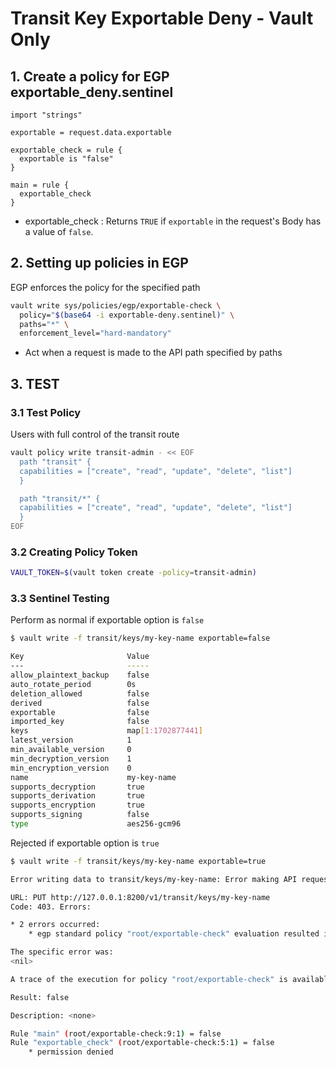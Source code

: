 # Transit Key Exportable Deny - Vault Only

## 1. Create a policy for EGP exportable_deny.sentinel

```hcl
import "strings"

exportable = request.data.exportable

exportable_check = rule {
  exportable is "false"
}

main = rule {
  exportable_check
}
```

- exportable_check : Returns `TRUE` if `exportable` in the request's Body has a value of `false`.


## 2. Setting up policies in EGP
EGP enforces the policy for the specified path

```bash
vault write sys/policies/egp/exportable-check \
  policy="$(base64 -i exportable-deny.sentinel)" \
  paths="*" \
  enforcement_level="hard-mandatory"
```

- Act when a request is made to the API path specified by paths

## 3. TEST

### 3.1 Test Policy

Users with full control of the transit route

```bash
vault policy write transit-admin - << EOF
  path "transit" {
  capabilities = ["create", "read", "update", "delete", "list"]
  }

  path "transit/*" {
  capabilities = ["create", "read", "update", "delete", "list"]
  }
EOF
```

### 3.2 Creating Policy Token

```bash
VAULT_TOKEN=$(vault token create -policy=transit-admin)
```

### 3.3 Sentinel Testing

Perform as normal if exportable option is `false`

```bash
$ vault write -f transit/keys/my-key-name exportable=false

Key                       Value
---                       -----
allow_plaintext_backup    false
auto_rotate_period        0s
deletion_allowed          false
derived                   false
exportable                false
imported_key              false
keys                      map[1:1702877441]
latest_version            1
min_available_version     0
min_decryption_version    1
min_encryption_version    0
name                      my-key-name
supports_decryption       true
supports_derivation       true
supports_encryption       true
supports_signing          false
type                      aes256-gcm96
```

Rejected if exportable option is `true`

```bash
$ vault write -f transit/keys/my-key-name exportable=true

Error writing data to transit/keys/my-key-name: Error making API request.

URL: PUT http://127.0.0.1:8200/v1/transit/keys/my-key-name
Code: 403. Errors:

* 2 errors occurred:
	* egp standard policy "root/exportable-check" evaluation resulted in denial.

The specific error was:
<nil>

A trace of the execution for policy "root/exportable-check" is available:

Result: false

Description: <none>

Rule "main" (root/exportable-check:9:1) = false
Rule "exportable_check" (root/exportable-check:5:1) = false
	* permission denied
```
